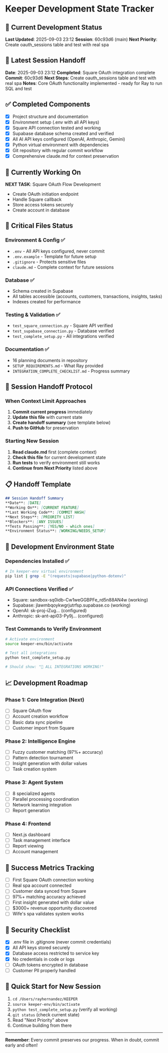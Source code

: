 # Keeper Development State Tracker

## 🎯 Current Development Status
**Last Updated**: 2025-09-03 23:12
**Session**: 60c93d6 (main)
**Next Priority**: Create oauth_sessions table and test with real spa


## 🎯 Latest Session Handoff
**Date**: 2025-09-03 23:12
**Completed**: Square OAuth integration complete
**Commit**: 60c93d6
**Next Steps**: Create oauth_sessions table and test with real spa
**Notes**: Core OAuth functionality implemented - ready for Ray to run SQL and test

## ✅ Completed Components
- [x] Project structure and documentation
- [x] Environment setup (.env with all API keys)
- [x] Square API connection tested and working
- [x] Supabase database schema created and verified
- [x] All AI API keys configured (OpenAI, Anthropic, Gemini)
- [x] Python virtual environment with dependencies
- [x] Git repository with regular commit workflow
- [x] Comprehensive claude.md for context preservation

## 🔄 Currently Working On
**NEXT TASK**: Square OAuth Flow Development
- Create OAuth initiation endpoint
- Handle Square callback
- Store access tokens securely
- Create account in database

## 📂 Critical Files Status

### **Environment & Config** ✅
- `.env` - All API keys configured, never commit
- `.env.example` - Template for future setup
- `.gitignore` - Protects sensitive files
- `claude.md` - Complete context for future sessions

### **Database** ✅
- Schema created in Supabase
- All tables accessible (accounts, customers, transactions, insights, tasks)
- Indexes created for performance

### **Testing & Validation** ✅
- `test_square_connection.py` - Square API verified
- `test_supabase_connection.py` - Database verified  
- `test_complete_setup.py` - All integrations verified

### **Documentation** ✅
- 16 planning documents in repository
- `SETUP_REQUIREMENTS.md` - What Ray provided
- `INTEGRATION_COMPLETE_CHECKLIST.md` - Progress summary

## 🚨 Session Handoff Protocol

### **When Context Limit Approaches**
1. **Commit current progress** immediately
2. **Update this file** with current state
3. **Create handoff summary** (see template below)
4. **Push to GitHub** for preservation

### **Starting New Session**
1. **Read claude.md** first (complete context)
2. **Check this file** for current development state  
3. **Run tests** to verify environment still works
4. **Continue from Next Priority** listed above

## 📋 Handoff Template
```markdown
## Session Handoff Summary
**Date**: [DATE]
**Working On**: [CURRENT FEATURE]
**Last Working Code**: [COMMIT HASH]
**Next Steps**: [PRIORITY LIST]
**Blockers**: [ANY ISSUES]
**Tests Passing**: [YES/NO - which ones]
**Environment Status**: [WORKING/NEEDS_SETUP]
```

## 🔧 Development Environment State

### **Dependencies Installed** ✅
```bash
# In keeper-env virtual environment
pip list | grep -E "(requests|supabase|python-dotenv)"
```

### **API Connections Verified** ✅
- Square: sandbox-sq0idb-Cw1weGGBPFe_rd5n88AN4w (working)
- Supabase: jlawmbqoykwgrjutrfsp.supabase.co (working)  
- OpenAI: sk-proj-iZug... (configured)
- Anthropic: sk-ant-api03-Py9j... (configured)

### **Test Commands to Verify Environment**
```bash
# Activate environment
source keeper-env/bin/activate

# Test all integrations  
python test_complete_setup.py

# Should show: "🎉 ALL INTEGRATIONS WORKING!"
```

## 📈 Development Roadmap

### **Phase 1: Core Integration** (Next)
- [ ] Square OAuth flow
- [ ] Account creation workflow  
- [ ] Basic data sync pipeline
- [ ] Customer import from Square

### **Phase 2: Intelligence Engine**
- [ ] Fuzzy customer matching (97%+ accuracy)
- [ ] Pattern detection tournament
- [ ] Insight generation with dollar values
- [ ] Task creation system

### **Phase 3: Agent System**
- [ ] 8 specialized agents
- [ ] Parallel processing coordination
- [ ] Network learning integration
- [ ] Report generation

### **Phase 4: Frontend**
- [ ] Next.js dashboard
- [ ] Task management interface
- [ ] Report viewing
- [ ] Account management

## 🎯 Success Metrics Tracking
- [ ] First Square OAuth connection working
- [ ] Real spa account connected  
- [ ] Customer data synced from Square
- [ ] 97%+ matching accuracy achieved
- [ ] First insight generated with dollar value
- [ ] $3000+ revenue opportunity discovered
- [ ] Wife's spa validates system works

## 🔐 Security Checklist
- [x] .env file in .gitignore (never commit credentials)
- [x] All API keys stored securely
- [x] Database access restricted to service key
- [x] No credentials in code or logs
- [ ] OAuth tokens encrypted in database
- [ ] Customer PII properly handled

## 🚀 Quick Start for New Session
1. `cd /Users/rayhernandez/KEEPER`
2. `source keeper-env/bin/activate`  
3. `python test_complete_setup.py` (verify all working)
4. `git status` (check current state)
5. Read "Next Priority" above
6. Continue building from there

---
**Remember**: Every commit preserves our progress. When in doubt, commit early and often!